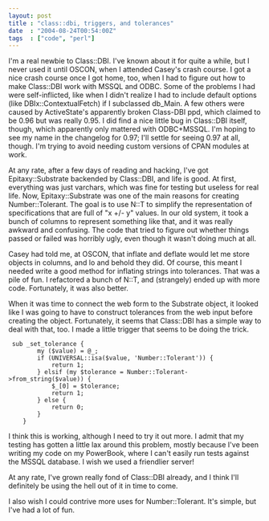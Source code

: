 ```yaml
---
layout: post
title : "class::dbi, triggers, and tolerances"
date  : "2004-08-24T00:54:00Z"
tags  : ["code", "perl"]
---
```

I'm a real newbie to Class::DBI.  I've known about it for quite a while, but I never used it until OSCON, when I attended Casey's crash course.  I got a nice crash course once I got home, too, when I had to figure out how to make Class::DBI work with MSSQL and ODBC.  Some of the problems I had were self-inflicted, like when I didn't realize I had to include default options (like DBIx::ContextualFetch) if I subclassed db_Main.  A few others were caused by ActiveState's apparently broken Class-DBI ppd, which claimed to be 0.96 but was really 0.95.  I did find a nice little bug in Class::DBI itself, though, which apparently only mattered with ODBC+MSSQL.  I'm hoping to see my name in the changelog for 0.97; I'll settle for seeing 0.97 at all, though.  I'm trying to avoid needing custom versions of CPAN modules at work.

At any rate, after a few days of reading and hacking, I've got Epitaxy::Substrate backended by Class::DBI, and life is good.  At first, everything was just varchars, which was fine for testing but useless for real life.  Now, Epitaxy::Substrate was one of the main reasons for creating Number::Tolerant.  The goal is to use N::T to simplify the representation of specifications that are full of "x +/- y" values.  In our old system, it took a bunch of columns to represent something like that, and it was really awkward and confusing.  The code that tried to figure out whether things passed or failed was horribly ugly, even though it wasn't doing much at all.

Casey had told me, at OSCON, that inflate and deflate would let me store objects in columns, and lo and behold they did.  Of course, this meant I needed write a good method for inflating strings into tolerances.  That was a pile of fun.  I refactored a bunch of N::T, and (strangely) ended up with more code. Fortunately, it was also better.

When it was time to connect the web form to the Substrate object, it looked like I was going to have to construct tolerances from the web input before creating the object.  Fortunately, it seems that Class::DBI has a simple way to deal with that, too.  I made a little trigger that seems to be doing the trick.
<pre><code>	sub _set_tolerance {
		my ($value) = @_;
		if (UNIVERSAL::isa($value, 'Number::Tolerant')) {
			return 1;
		} elsif (my $tolerance = Number::Tolerant->from_string($value)) {
			$_[0] = $tolerance;
			return 1;
		} else {
			return 0;
		}
	}
</code></pre>

I think this is working, although I need to try it out more.  I admit that my testing has gotten a little lax around this problem, mostly because I've been writing my code on my PowerBook, where I can't easily run tests against the MSSQL database.  I wish we used a friendlier server!

At any rate, I've grown really fond of Class::DBI already, and I think I'll definitely be using the hell out of it in time to come.

I also wish I could contrive more uses for Number::Tolerant.  It's simple, but I've had a lot of fun.

